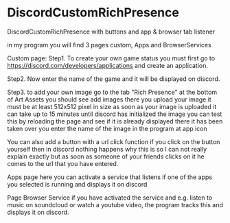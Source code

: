 # DiscordCustomRichPresence
DiscordCustomRichPresence with buttons and app &amp; browser tab listener

in my program you will find 3 pages custom, Apps and BrowserServices

Custom page:
Step1. To create your own game status you must first go to
https://discord.com/developers/applications and create an application.

Step2. 
Now enter the name of the game and it will be displayed on discord.

Step3. to add your own image go to the tab "Rich Presence" at the bottom of Art Assets you should see add images there you upload your image it must be at least 512x512 pixel in size as soon as your image is uploaded it can take up to 15 minutes until discord has initialized the image you can test this by reloading the page and see if it is already displayed there it has been taken over you enter the name of the image in the program at app icon

You can also add a button with a url click function if you click on the button yourself then in discord nothing happens why this is so I can not really explain exactly but as soon as someone of your friends clicks on it he comes to the url that you have entered.

Apps page
here you can activate a service that listens if one of the apps you selected is running and displays it on discord

Page Browser Service
if you have activated the service and e.g. listen to music on soundcloud or watch a youtube video, the program tracks this and displays it on discord.

